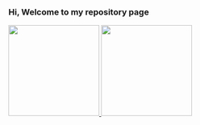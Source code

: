 ### Hi, Welcome to my repository page


<div className="d-flex justify-content-center">
<a href="https://github.com/kayua">
<img height="180em" src="https://github-readme-stats.vercel.app/api?username=kayua&show_icons=true&theme=default&include_all_commits=true&count_private=true"/>
<img height="180em" src="https://github-readme-stats.vercel.app/api/top-langs/?username=kayua&layout=compact&langs_count=10&theme=default"/>
</div>
